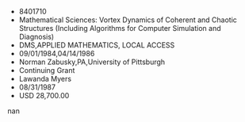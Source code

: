 
* 8401710
* Mathematical Sciences: Vortex Dynamics of Coherent and Chaotic Structures (Including Algorithms for Computer Simulation and Diagnosis)
* DMS,APPLIED MATHEMATICS, LOCAL ACCESS
* 09/01/1984,04/14/1986
* Norman Zabusky,PA,University of Pittsburgh
* Continuing Grant
* Lawanda Myers
* 08/31/1987
* USD 28,700.00

nan
